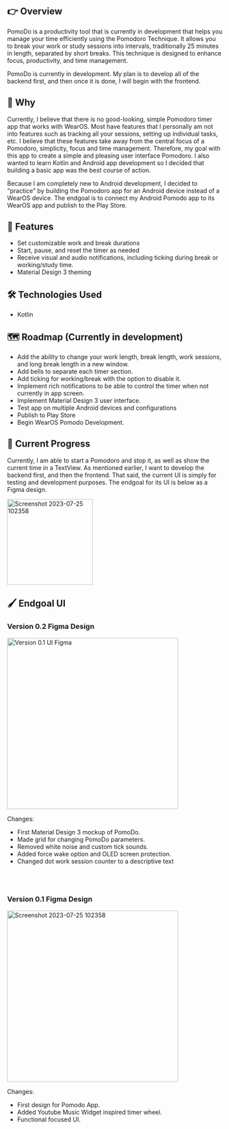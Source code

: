 ## 👉 Overview
PomoDo is a productivity tool that is currently in development that helps you manage your time efficiently using the Pomodoro Technique. It allows you to break your work or study sessions into intervals, traditionally 25 minutes in length, separated by short breaks. This technique is designed to enhance focus, productivity, and time management.

PomoDo is currently in development. My plan is to develop all of the backend first, and then once it is done, I will begin with the frontend. 

## 🤔 Why
Currently, I believe that there is no good-looking, simple Pomodoro timer app that works with WearOS. Most have features that I personally am not into features such as tracking all your sessions, setting up individual tasks, etc. I believe that these features take away from the central focus of a Pomodoro, simplicity, focus and time management. Therefore, my goal with this app to create a simple and pleasing user interface Pomodoro. I also wanted to learn Kotlin and Android app development so I decided that building a basic app was the best course of action.

Because I am completely new to Android development, I decided to "practice" by building the Pomodoro app for an Android device instead of a WearOS device. The endgoal is to connect my Android Pomodo app to its WearOS app and publish to the Play Store.

## 🚀 Features 
- Set customizable work and break durations
- Start, pause, and reset the timer as needed
- Receive visual and audio notifications, including ticking during break or working/study time.
- Material Design 3 theming

## 🛠 Technologies Used
- Kotlin

## 🗺️ Roadmap (Currently in development)
- Add the ability to change your work length, break length, work sessions, and long break length in a new window.
- Add bells to separate each timer section.
- Add ticking for working/break with the option to disable it.
- Implement rich notifications to be able to control the timer when not currently in app screen.
- Implement Material Design 3 user interface.
- Test app on multiple Android devices and configurations
- Publish to Play Store
- Begin WearOS Pomodo Development.

## 📲 Current Progress
Currently, I am able to start a Pomodoro and stop it, as well as show the current time in a TextView. As mentioned earlier, I want to develop the backend first, and then the frontend. That said, the current UI is simply for testing and development purposes. The endgoal for its UI is below as a Figma  design. 

<p>
   <img src="https://github.com/cervand/PomoDo/assets/95746489/38535d20-3b2c-48ca-b835-77cefbb2fb9d" alt="Screenshot 2023-07-25 102358" width="200">
</p>


## 🖌️ Endgoal UI
<h3>Version 0.2 Figma Design</h3>
<p>
   <img src="https://github.com/cervand/PomoDo/assets/95746489/5e206039-c0ec-49a7-b7fe-c89eef36c882" alt="Version 0.1 UI Figma" width="400">
</p>

Changes: <br>
- First Material Design 3 mockup of PomoDo.<br>
- Made grid for changing PomoDo parameters.<br>
- Removed white noise and custom tick sounds.<br>
- Added force wake option and OLED screen protection. <br>
- Changed dot work session counter to a descriptive text <br>

<br>
<br>

<h3>Version 0.1 Figma Design</h3>
<p>
   <img src="https://github.com/cervand/PomoDo/assets/95746489/a4ee29f9-47b9-45a5-8f61-3f36be49ccf5.png" alt="Screenshot 2023-07-25 102358" width="400">
</p>

Changes: <br>
- First design for Pomodo App. <br>
- Added Youtube Music Widget inspired timer wheel. <br>
- Functional focused UI. <br>
